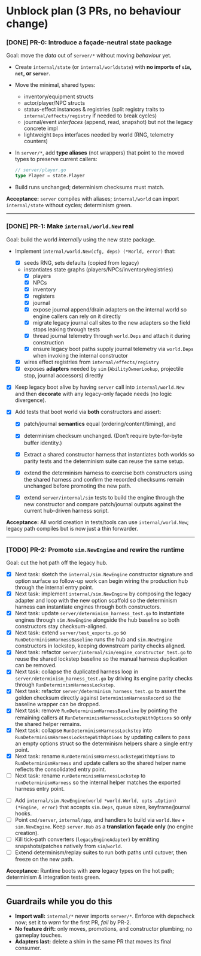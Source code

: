 # Unblock plan (3 PRs, no behaviour change)

### [DONE] PR-0: Introduce a façade-neutral state package

Goal: move the *data* out of `server/*` without moving *behaviour* yet.

* Create `internal/state` (or `internal/worldstate`) with **no imports of `sim`, `net`, or `server`**.
* Move the minimal, shared types:

  * inventory/equipment structs
  * actor/player/NPC structs
  * status-effect instances & registries (split registry traits to `internal/effects/registry` if needed to break cycles)
  * journal/event *interfaces* (append, read, snapshot) but not the legacy concrete impl
  * lightweight `Deps` interfaces needed by world (RNG, telemetry counters)
* In `server/*`, add **type aliases** (not wrappers) that point to the moved types to preserve current callers:

  ```go
  // server/player.go
  type Player = state.Player
  ```
* Build runs unchanged; determinism checksums must match.

**Acceptance:** `server` compiles with aliases; `internal/world` can import `internal/state` without cycles; determinism green.

---

### [DONE] PR-1: Make `internal/world.New` real

Goal: build the world *internally* using the new state package.

* Implement `internal/world.New(cfg, deps) (*World, error)` that:

  * [x] seeds RNG, sets defaults (copied from legacy)
  * instantiates state graphs (players/NPCs/inventory/registries)
    - [x] players
    - [x] NPCs
    - [x] inventory
    - [x] registers
    - [x] journal
    - [x] expose journal append/drain adapters on the internal world so engine callers can rely on it directly
    - [x] migrate legacy journal call sites to the new adapters so the field stops leaking through tests
    - [x] thread journal telemetry through `world.Deps` and attach it during construction
    - [x] ensure legacy boot paths supply journal telemetry via `world.Deps` when invoking the internal constructor
  * [x] wires effect registries from `internal/effects/registry`
  * [x] exposes **adapters** needed by `sim` (`AbilityOwnerLookup`, projectile stop, journal accessors) directly
* [x] Keep legacy boot alive by having `server` call into `internal/world.New` and then **decorate** with any legacy-only façade needs (no logic divergence).
* [x] Add tests that boot world via **both** constructors and assert:

  * [x] patch/journal **semantics** equal (ordering/content/timing), and
  * [x] determinism checksum unchanged.
    (Don’t require byte-for-byte buffer identity.)
  * [x] Extract a shared constructor harness that instantiates both worlds so parity tests and the determinism suite can reuse the same setup.

  * [x] extend the determinism harness to exercise both constructors using the shared harness and confirm the recorded checksums remain unchanged before promoting the new path.

  * [x] extend `server/internal/sim` tests to build the engine through the new constructor and compare patch/journal outputs against the current hub-driven harness script.

**Acceptance:** All world creation in tests/tools can use `internal/world.New`; legacy path compiles but is now just a thin forwarder.

---

### [TODO] PR-2: Promote `sim.NewEngine` and rewire the runtime

Goal: cut the hot path off the legacy hub.

- [x] Next task: sketch the `internal/sim.NewEngine` constructor signature and option surface so follow-up work can begin wiring the production hub through the internal entry point.
- [x] Next task: implement `internal/sim.NewEngine` by composing the legacy adapter and loop with the new option scaffold so the determinism harness can instantiate engines through both constructors.
- [x] Next task: update `server/determinism_harness_test.go` to instantiate engines through `sim.NewEngine` alongside the hub baseline so both constructors stay checksum-aligned.
- [x] Next task: extend `server/test_exports.go` so `RunDeterminismHarnessBaseline` runs the hub and `sim.NewEngine` constructors in lockstep, keeping downstream parity checks aligned.
- [x] Next task: refactor `server/internal/sim/engine_constructor_test.go` to reuse the shared lockstep baseline so the manual harness duplication can be removed.
- [x] Next task: collapse the duplicated harness loop in `server/determinism_harness_test.go` by driving its engine parity checks through `RunDeterminismHarnessLockstep`.
- [x] Next task: refactor `server/determinism_harness_test.go` to assert the golden checksum directly against `DeterminismHarnessRecord` so the baseline wrapper can be dropped.
- [x] Next task: remove `RunDeterminismHarnessBaseline` by pointing the remaining callers at `RunDeterminismHarnessLockstepWithOptions` so only the shared helper remains.
- [x] Next task: collapse `RunDeterminismHarnessLockstep` into `RunDeterminismHarnessLockstepWithOptions` by updating callers to pass an empty options struct so the determinism helpers share a single entry point.
- [x] Next task: rename `RunDeterminismHarnessLockstepWithOptions` to `RunDeterminismHarness` and update callers so the shared helper name reflects the consolidated entry point.
- [ ] Next task: rename `runDeterminismHarnessLockstep` to `runDeterminismHarness` so the internal helper matches the exported harness entry point.

* [ ] Add `internal/sim.NewEngine(world *world.World, opts …Option) (*Engine, error)` that accepts `sim.Deps`, queue sizes, keyframe/journal hooks.
* [ ] Point `cmd/server`, `internal/app`, and handlers to build via `world.New` + `sim.NewEngine`.
  Keep `server.Hub` as a **translation façade only** (no engine creation).
* [ ] Kill tick-path converters (`legacyEngineAdapter`) by emitting snapshots/patches natively from `sim`/`world`.
* [ ] Extend determinism/replay suites to run both paths until cutover, then freeze on the new path.

**Acceptance:** Runtime boots with **zero** legacy types on the hot path; determinism & integration tests green.

---

## Guardrails while you do this

* **Import wall:** `internal/*` never imports `server/*`. Enforce with depscheck now; set it to *warn* for the first PR, *fail* by PR-2.
* **No feature drift:** only moves, promotions, and constructor plumbing; no gameplay touches.
* **Adapters last:** delete a shim in the same PR that moves its final consumer.
